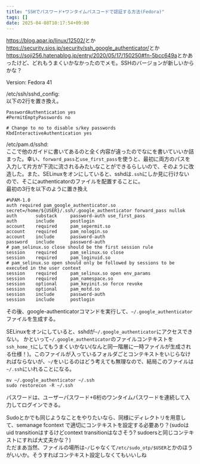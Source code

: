 ```yaml
---
title: "SSHでパスワード+ワンタイムパスコードで認証する方法(Fedora)"
tags: []
date: 2025-04-08T10:17:54+09:00
---
```


<https://blog.apar.jp/linux/12502/>とか<https://security.sios.jp/security/ssh_google_authenticator/>とか<https://soji256.hatenablog.jp/entry/2020/05/17/150250#fn-5bcc649a>とかあったけど、どれもうまくいかなかったのでメモ。SSHのバージョンが新しいからかな？

Version: Fedora 41

/etc/ssh/sshd_config:  
以下の2行を置き換え。

```
PasswordAuthentication yes
#PermitEmptyPasswords no

# Change to no to disable s/key passwords
KbdInteractiveAuthentication yes
```

/etc/pam.d/sshd:  
ここで他のガイドに書いてあるのと全く内容が違ったのでなにを書いていいか詰まった。幸い、`forward_pass`と`use_first_pass`を使うと、最初に両方のパスを入力して片方が下流に流されるみたいなことができるらしいので、そのように改造した。また、SELinuxをオンにしていると、sshdは`.ssh`にしか見に行けないので、そこにauthenticatorのファイルを配置することに。   
最初の3行を以下のように置き換え   
```
#%PAM-1.0
auth required pam_google_authenticator.so secret=/home/${USER}/.ssh/.google_authenticator forward_pass nullok
auth       substack     password-auth use_first_pass
auth       include      postlogin
account    required     pam_sepermit.so
account    required     pam_nologin.so
account    include      password-auth
password   include      password-auth
# pam_selinux.so close should be the first session rule
session    required     pam_selinux.so close
session    required     pam_loginuid.so
# pam_selinux.so open should only be followed by sessions to be executed in the user context
session    required     pam_selinux.so open env_params
session    required     pam_namespace.so
session    optional     pam_keyinit.so force revoke
session    optional     pam_motd.so
session    include      password-auth
session    include      postlogin
```

その後、google-authenticatorコマンドを実行して、`~/.google_authenticator`ファイルを生成する。

SELinuxをオンにしていると、sshdが`~/.google_authenticator`にアクセスできない。
かといって`~/.google_authenticator`のファイルコンテキストを`ssh_home_t`にしてもうまくいかない(なんと同一階層に一時ファイルが生成される仕様！)。このファイルが入っているフォルダごとコンテキストをいじらなければならないが、`~/`をいじるのはどう考えても無理なので、結局このファイルは`~/.ssh`にいれることになる。

```
mv ~/.google_authenticator ~/.ssh
sudo restorecon -R ~/.ssh
```

パスワードは、ユーザーパスワード+6桁のワンタイムパスワードを連続して入力してログインできる。

Sudoとかでも同じようなことをやりたいなら、同様にディレクトリを用意して、semanage fcontext で適切にコンテキストを設定する必要あり？(sudoはuid transitionはするけどcontext transitionはなさそう? sudoersと同じコンテキストにすれば大丈夫かな？)  
ただまあ当然、ファイルの場所は`~/`じゃなくて`/etc/sudo_otp/$USER`とかのほうがいいか。そうすればコンテキスト設定しなくてもいいしね
